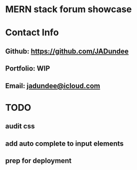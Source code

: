 # MERN stack forum showcase
# Contact Info
## Github: https://github.com/JADundee
## Portfolio: WIP
## Email: jadundee@icloud.com

# TODO
## audit css
## add auto complete to input elements 
## prep for deployment